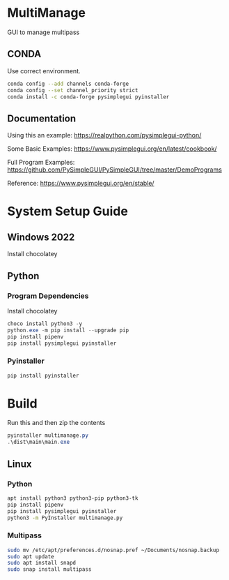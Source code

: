 # MultiManage
GUI to manage multipass

## CONDA

Use correct environment.

```bash
conda config --add channels conda-forge
conda config --set channel_priority strict
conda install -c conda-forge pysimplegui pyinstaller
```

## Documentation

Using this an example: https://realpython.com/pysimplegui-python/

Some Basic Examples: https://www.pysimplegui.org/en/latest/cookbook/

Full Program Examples: https://github.com/PySimpleGUI/PySimpleGUI/tree/master/DemoPrograms

Reference: https://www.pysimplegui.org/en/stable/

# System Setup Guide

## Windows 2022

Install chocolatey

## Python

### Program Dependencies

Install chocolatey

```powershell
choco install python3 -y
python.exe -m pip install --upgrade pip
pip install pipenv
pip install pysimplegui pyinstaller
```

### Pyinstaller

```powershell
pip install pyinstaller
```

# Build

Run this and then zip the contents

```powershell
pyinstaller multimanage.py
.\dist\main\main.exe
```

## Linux

### Python 

```bash
apt install python3 python3-pip python3-tk
pip install pipenv
pip install pysimplegui pyinstaller
python3 -m PyInstaller multimanage.py
```

### Multipass
```bash
sudo mv /etc/apt/preferences.d/nosnap.pref ~/Documents/nosnap.backup
sudo apt update
sudo apt install snapd
sudo snap install multipass
```